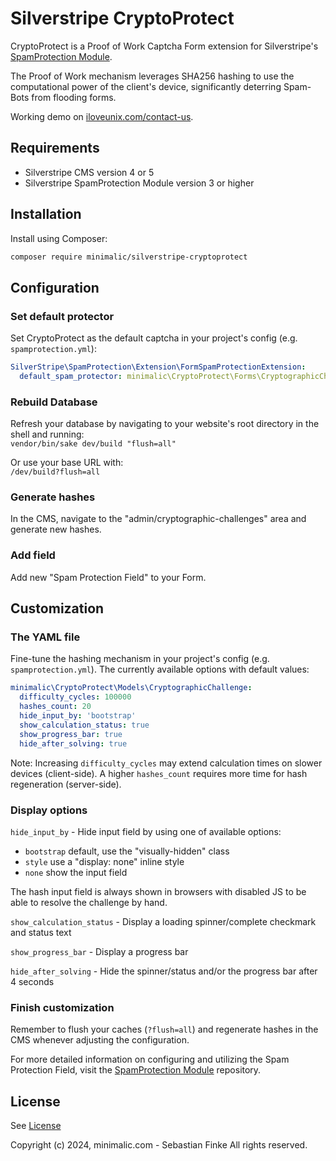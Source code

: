 # Silverstripe CryptoProtect

CryptoProtect is a Proof of Work Captcha Form extension for Silverstripe's [SpamProtection Module](https://github.com/silverstripe/silverstripe-spamprotection).

The Proof of Work mechanism leverages SHA256 hashing to use the computational power of the client's device, significantly deterring Spam-Bots from flooding forms.

Working demo on [iloveunix.com/contact-us](https://iloveunix.com/contact-us).


## Requirements

* Silverstripe CMS version 4 or 5
* Silverstripe SpamProtection Module version 3 or higher


## Installation

Install using Composer:
```sh
composer require minimalic/silverstripe-cryptoprotect
```


## Configuration

### Set default protector

Set CryptoProtect as the default captcha in your project's config (e.g. `spamprotection.yml`):
```yaml
SilverStripe\SpamProtection\Extension\FormSpamProtectionExtension:
  default_spam_protector: minimalic\CryptoProtect\Forms\CryptographicChallengeProtector
```

### Rebuild Database

Refresh your database by navigating to your website's root directory in the shell and running:<br>
`vendor/bin/sake dev/build "flush=all"`

Or use your base URL with:<br>
`/dev/build?flush=all`

### Generate hashes

In the CMS, navigate to the "admin/cryptographic-challenges" area and generate new hashes.

### Add field

Add new "Spam Protection Field" to your Form.


## Customization

### The YAML file

Fine-tune the hashing mechanism in your project's config (e.g. `spamprotection.yml`). The currently available options with default values:
```yaml
minimalic\CryptoProtect\Models\CryptographicChallenge:
  difficulty_cycles: 100000
  hashes_count: 20
  hide_input_by: 'bootstrap'
  show_calculation_status: true
  show_progress_bar: true
  hide_after_solving: true
```
Note: Increasing `difficulty_cycles` may extend calculation times on slower devices (client-side).
A higher `hashes_count` requires more time for hash regeneration (server-side).

### Display options

`hide_input_by` - Hide input field by using one of available options:
 * `bootstrap` default, use the "visually-hidden" class
 * `style` use a "display: none" inline style
 * `none` show the input field

 The hash input field is always shown in browsers with disabled JS to be able to resolve the challenge by hand.

`show_calculation_status` - Display a loading spinner/complete checkmark and status text

`show_progress_bar` - Display a progress bar

`hide_after_solving` - Hide the spinner/status and/or the progress bar after 4 seconds

### Finish customization

Remember to flush your caches (`?flush=all`) and regenerate hashes in the CMS whenever adjusting the configuration.

For more detailed information on configuring and utilizing the Spam Protection Field, visit the [SpamProtection Module](https://github.com/silverstripe/silverstripe-spamprotection) repository.


## License

See [License](LICENSE)

Copyright (c) 2024, minimalic.com - Sebastian Finke
All rights reserved.

